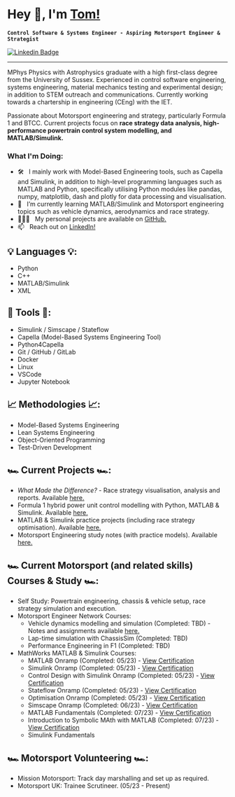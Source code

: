 # Hey 👋, I'm [Tom!](https://github.com/TomWebster98)
**`Control Software & Systems Engineer - Aspiring Motorsport Engineer & Strategist`**

[![Linkedin Badge](https://img.shields.io/badge/-LinkedIn-blue?style=flat&logo=Linkedin&logoColor=white&link=https://www.linkedin.com/in/tom-webster98/)](https://www.linkedin.com/in/tom-webster98/)

-----------------------------------

MPhys Physics with Astrophysics graduate with a high first-class degree from the University of Sussex. Experienced in control software engineering, systems engineering, material mechanics testing and experimental design; in addition to STEM outreach and communications. Currently working towards a chartership in engineering (CEng) with the IET.

Passionate about Motorsport engineering and strategy, particularly Formula 1 and BTCC. Current projects focus on **race strategy data analysis, high-performance powertrain control system modelling, and MATLAB/Simulink.**

### What I'm Doing:

- 🛠 &nbsp; I mainly work with Model-Based Engineering tools, such as Capella and Simulink, in addition to high-level programming languages such as MATLAB and Python, specifically utilising Python modules like pandas, numpy, matplotlib, dash and plotly for data processing and visualisation.
- 🌱 &nbsp; I’m currently learning MATLAB/Simulink and Motorsport engineering topics such as vehicle dynamics, aerodynamics and race strategy.
- 👨🏻‍💻 &nbsp; My personal projects are available on [GitHub.](https://github.com/TomWebster98?tab=repositories)
- 📫 &nbsp; Reach out on [LinkedIn!](https://www.linkedin.com/in/tom-webster98/)

## 💡 Languages 💡:
- Python
- C++
- MATLAB/Simulink
- XML

## 🔨 Tools 🔨:
- Simulink / Simscape / Stateflow
- Capella (Model-Based Systems Engineering Tool)
- Python4Capella
- Git / GitHub / GitLab
- Docker
- Linux
- VSCode
- Jupyter Notebook

## 📈 Methodologies 📈:
- Model-Based Systems Engineering
- Lean Systems Engineering
- Object-Oriented Programming
- Test-Driven Development

## 🏎️ Current Projects 🏎️:
- *What Made the Difference?* - Race strategy visualisation, analysis and reports. Available [here.](https://github.com/TomWebster98/Race-Strategy-Analysis)
- Formula 1 hybrid power unit control modelling with Python, MATLAB & Simulink. Available [here.](https://github.com/TomWebster98/Control-System-Modelling)
- MATLAB & Simulink practice projects (including race strategy optimisation). Available [here.](https://github.com/TomWebster98/MATLAB-Simulink-Practice)
- Motorsport Engineering study notes (with practice models). Available [here.](https://github.com/TomWebster98/Motorsport-Engineering-Notes)

## 🏎️ Current Motorsport (and related skills) Courses & Study 🏎️:
- Self Study: Powertrain engineering, chassis & vehicle setup, race strategy simulation and execution.
- Motorsport Engineer Network Courses: 
    - Vehicle dynamics modelling and simulation (Completed: TBD) - Notes and assignments available [here.](https://github.com/TomWebster98/Motorsport-Engineering-Notes/tree/main/Vehicle_Dynamics_Modelling_and_Simulation)
    - Lap-time simulation with ChassisSim (Completed: TBD)
    - Performance Engineering in F1 (Completed: TBD)
- MathWorks MATLAB & Simulink Courses:
    - MATLAB Onramp (Completed: 05/23) - [View Certification](https://matlabacademy.mathworks.com/progress/share/certificate.html?id=e83c5be5-2541-4b88-b2da-482e3b69c29b&)
    - Simulink Onramp (Completed: 05/23) - [View Certification](https://matlabacademy.mathworks.com/progress/share/certificate.html?id=5c63cf78-b374-468f-b0b2-7b715185d5af&)
    - Control Design with Simulink Onramp (Completed: 05/23) - [View Certification](https://matlabacademy.mathworks.com/progress/share/certificate.html?id=6a272ea4-3d19-4b82-867a-deb50fd81dfa&)
    - Stateflow Onramp (Completed: 05/23) - [View Certification](https://matlabacademy.mathworks.com/progress/share/certificate.html?id=4846b1db-3884-4567-8931-7eae7764ffc5&)
    - Optimisation Onramp (Completed: 05/23) - [View Certification](https://matlabacademy.mathworks.com/progress/share/certificate.html?id=c9baa8df-b7d0-4c95-afda-c6c52c93028c&)
    - Simscape Onramp (Completed: 06/23) - [View Certification](https://matlabacademy.mathworks.com/progress/share/certificate.html?id=5a074a7a-341f-4623-a15e-7b4e34a2e1e9&)
    - MATLAB Fundamentals (Completed: 07/23) - [View Certification](https://matlabacademy.mathworks.com/progress/share/certificate.html?id=2596125c-0782-4b1d-95d7-2a801e818fc3&)
    - Introduction to Symbolic MAth with MATLAB (Completed: 07/23) - [View Certification](https://matlabacademy.mathworks.com/progress/share/certificate.html?id=9df43384-2085-43a9-a2c9-6b4e58163f3a&)
    - Simulink Fundamentals

## 🏎️ Motorsport Volunteering 🏎️:
- Mission Motorsport: Track day marshalling and set up as required.
- Motorsport UK: Trainee Scrutineer. (05/23 - Present)
